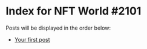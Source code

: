 # Index for NFT World #2101
Posts will be displayed in the order below:

- [Your first post](./001-first.md)

